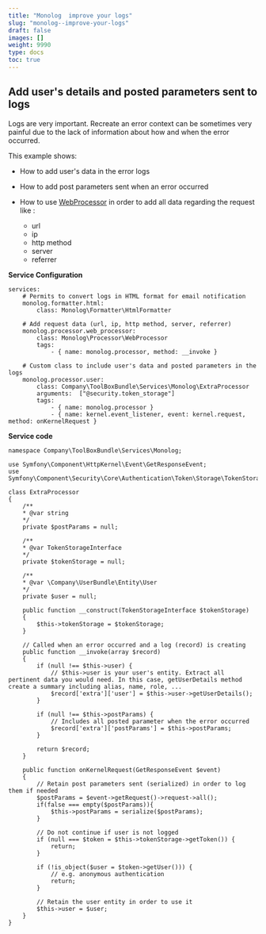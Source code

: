 ```yaml
---
title: "Monolog  improve your logs"
slug: "monolog--improve-your-logs"
draft: false
images: []
weight: 9990
type: docs
toc: true
---
```


## Add user's details and posted parameters sent to logs
Logs are very important. Recreate an error context can be sometimes very painful due to the lack of information about how and when the error occurred. 

This example shows:

 - How to add user's data in the error logs 
 - How to add post parameters
   sent when an error occurred 
 - How to use [WebProcessor][1] in order to
   add all data regarding the request like :
   
    - url
    - ip
    - http method
    - server
    - referrer

**Service Configuration**

    services:          
        # Permits to convert logs in HTML format for email notification
        monolog.formatter.html:
            class: Monolog\Formatter\HtmlFormatter
    
        # Add request data (url, ip, http method, server, referrer)
        monolog.processor.web_processor:
            class: Monolog\Processor\WebProcessor
            tags:
                - { name: monolog.processor, method: __invoke } 
    
        # Custom class to include user's data and posted parameters in the logs
        monolog.processor.user:
            class: Company\ToolBoxBundle\Services\Monolog\ExtraProcessor
            arguments:  ["@security.token_storage"]
            tags:
                - { name: monolog.processor }
                - { name: kernel.event_listener, event: kernel.request, method: onKernelRequest }    

**Service code**

    namespace Company\ToolBoxBundle\Services\Monolog;
    
    use Symfony\Component\HttpKernel\Event\GetResponseEvent;
    use Symfony\Component\Security\Core\Authentication\Token\Storage\TokenStorageInterface;
    
    class ExtraProcessor
    {
        /**
        * @var string
        */
        private $postParams = null;    
    
        /**
        * @var TokenStorageInterface
        */
        private $tokenStorage = null;

        /**
        * @var \Company\UserBundle\Entity\User
        */
        private $user = null;
    
        public function __construct(TokenStorageInterface $tokenStorage)
        {
            $this->tokenStorage = $tokenStorage;
        }
            
        // Called when an error occurred and a log (record) is creating
        public function __invoke(array $record)
        {
            if (null !== $this->user) {
                // $this->user is your user's entity. Extract all pertinent data you would need. In this case, getUserDetails method create a summary including alias, name, role, ...
                $record['extra']['user'] = $this->user->getUserDetails();
            }
    
            if (null !== $this->postParams) {
                // Includes all posted parameter when the error occurred
                $record['extra']['postParams'] = $this->postParams;
            }
    
            return $record;
        }
    
        public function onKernelRequest(GetResponseEvent $event)
        {
            // Retain post parameters sent (serialized) in order to log them if needed
            $postParams = $event->getRequest()->request->all();
            if(false === empty($postParams)){
                $this->postParams = serialize($postParams);
            }  
    
            // Do not continue if user is not logged
            if (null === $token = $this->tokenStorage->getToken()) {
                return;
            }
    
            if (!is_object($user = $token->getUser())) {
                // e.g. anonymous authentication
                return;
            }
    
            // Retain the user entity in order to use it
            $this->user = $user;
        }
    }


  [1]: https://github.com/Seldaek/monolog/blob/master/src/Monolog/Processor/WebProcessor.php


